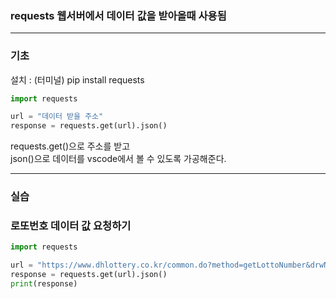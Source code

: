 ### requests 웹서버에서 데이터 값을 받아올때 사용됨
---
### 기초

설치 : (터미널) pip install requests

```python
import requests

url = "데이터 받을 주소"
response = requests.get(url).json()
```
requests.get()으로 주소를 받고<br>
json()으로 데이터를 vscode에서 볼 수 있도록 가공해준다.

---
### 실습
### 로또번호 데이터 값 요청하기

```python
import requests

url = "https://www.dhlottery.co.kr/common.do?method=getLottoNumber&drwNo=1021"
response = requests.get(url).json()
print(response)
```


